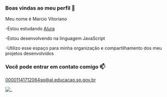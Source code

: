 ### Boas vindas ao meu perfil  💙

Meu nome é Marcio Vitoriano 

-Estou estudando [Alura](https://www.alura.com.br)

-Estou desenvolvendo na linguagem JavaScript 

-Utilizo esse espaço para minha organização e compartilhamento dos meu projetos desenvolvidos 


### Você pode entrar em contato comigo 📫



00001141712064sp@al.educacao.sp.gov.br

![_](https://media1.tenor.com/m/L-lTxg2QzRsAAAAC/thursday-morning.gif)

